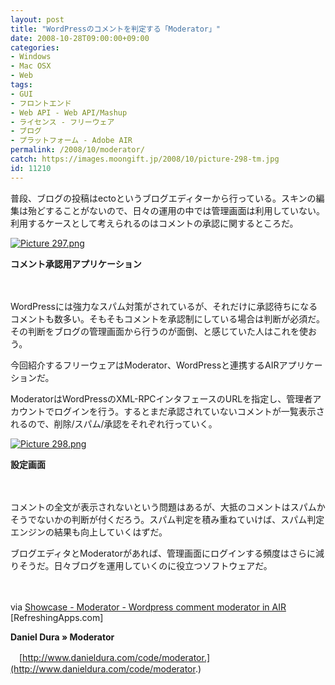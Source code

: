 ```yaml
---
layout: post
title: "WordPressのコメントを判定する「Moderator」"
date: 2008-10-28T09:00:00+09:00
categories:
- Windows
- Mac OSX
- Web
tags: 
- GUI
- フロントエンド
- Web API - Web API/Mashup
- ライセンス - フリーウェア
- ブログ
- プラットフォーム - Adobe AIR
permalink: /2008/10/moderator/
catch: https://images.moongift.jp/2008/10/picture-298-tm.jpg
id: 11210
---
```

普段、ブログの投稿はectoというブログエディターから行っている。スキンの編集は殆どすることがないので、日々の運用の中では管理画面は利用していない。利用するケースとして考えられるのはコメントの承認に関するところだ。

  

[![Picture 297.png](https://images.moongift.jp/2008/10/picture-297-tm.jpg)](https://images.moongift.jp/2008/10/picture-297.png)  
  
**コメント承認用アプリケーション**

  

　

  

WordPressには強力なスパム対策がされているが、それだけに承認待ちになるコメントも数多い。そもそもコメントを承認制にしている場合は判断が必須だ。その判断をブログの管理画面から行うのが面倒、と感じていた人はこれを使おう。

  

今回紹介するフリーウェアはModerator、WordPressと連携するAIRアプリケーションだ。

  
  
<!--more-->  

ModeratorはWordPressのXML-RPCインタフェースのURLを指定し、管理者アカウントでログインを行う。するとまだ承認されていないコメントが一覧表示されるので、削除/スパム/承認をそれぞれ行っていく。

  

[![Picture 298.png](https://images.moongift.jp/2008/10/picture-298-tm.jpg)](https://images.moongift.jp/2008/10/picture-298.png)

  

**設定画面**

  

　

  

コメントの全文が表示されないという問題はあるが、大抵のコメントはスパムかそうでないかの判断が付くだろう。スパム判定を積み重ねていけば、スパム判定エンジンの結果も向上していくはずだ。

  

ブログエディタとModeratorがあれば、管理画面にログインする頻度はさらに減りそうだ。日々ブログを運用していくのに役立つソフトウェアだ。

  

　

  

via [Showcase - Moderator - Wordpress comment moderator in AIR](http://refreshingapps.com/showcase/app/moderator_wordpress_comment_moderator_in_air/) [RefreshingApps.com]

  

**Daniel Dura » Moderator**  
  
　[http://www.danieldura.com/code/moderator.](http://www.danieldura.com/code/moderator.)

  
